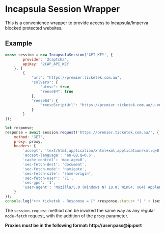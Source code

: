 # Incapsula Session Wrapper
This is a convenience wrapper to provide access to Incapsula/Imperva blocked protected websites.

## Example

```js
const session = new IncapsulaSession('API_KEY', {
        provider: '2captcha',
        apiKey: '2CAP_API_KEY'
    }, [
        {
            "url": "https://premier.ticketek.com.au",
            "solvers": {
                "utmvc": true,
                "reese84": true
            },
            "reese84": {
                "reeseScriptUrl": "https://premier.ticketek.com.au/u-vnfesse-Giue-Vpon-vulgd-tunaturnes-we-feare-Ra"
            }
        }
]);

let response;
response = await session.request('https://premier.ticketek.com.au/', {
    method: 'GET',
    proxy: proxy,
    headers: {
        'accept': 'text/html,application/xhtml+xml,application/xml;q=0.9,image/avif,image/webp,image/apng,*/*;q=0.8,application/signed-exchange;v=b3;q=0.9',
        'accept-language': 'en-GB;q=0.6',
        'cache-control': 'max-age=0',
        'sec-fetch-dest': 'document',
        'sec-fetch-mode': 'navigate',
        'sec-fetch-site': 'same-origin',
        'sec-fetch-user': '?1',
        'sec-gpc': '1',
        'user-agent': 'Mozilla/5.0 (Windows NT 10.0; Win64; x64) AppleWebKit/537.36 (KHTML, like Gecko) Chrome/103.0.5060.53 Safari/537.36'
    }
});
console.log("+++ ticketek - Response = [" +response.status+ "] " + (session.isIncapsulaBlocked(response) ? "Blocked!" : "Not Blocked!"))
```

The `session.request` method can be invoked the same way as any regular `node-fetch` request, with the addition of the `proxy` parameter.

**Proxies must be in the following format: http://user:pass@ip:port**




